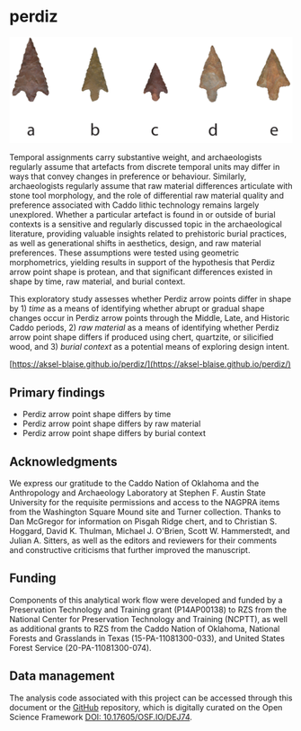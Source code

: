 # perdiz

![](img/perdiz.jpg)

Temporal assignments carry substantive weight, and archaeologists regularly assume that artefacts from discrete temporal units may differ in ways that convey changes in preference or behaviour. Similarly, archaeologists regularly assume that raw material differences articulate with stone tool morphology, and the role of differential raw material quality and preference associated with Caddo lithic technology remains largely unexplored. Whether a particular artefact is found in or outside of burial contexts is a sensitive and regularly discussed topic in the archaeological literature, providing valuable insights related to prehistoric burial practices, as well as generational shifts in aesthetics, design, and raw material preferences. These assumptions were tested using geometric morphometrics, yielding results in support of the hypothesis that Perdiz arrow point shape is protean, and that significant differences existed in shape by time, raw material, and burial context.

This exploratory study assesses whether Perdiz arrow points differ in shape by 1) _time_ as a means of identifying whether abrupt or gradual shape changes occur in Perdiz arrow points through the Middle, Late, and Historic Caddo periods, 2) _raw material_ as a means of identifying whether Perdiz arrow point shape differs if produced using chert, quartzite, or silicified wood, and 3) _burial context_ as a potential means of exploring design intent.

[https://aksel-blaise.github.io/perdiz/](https://aksel-blaise.github.io/perdiz/)

## Primary findings

* Perdiz arrow point shape differs by time
* Perdiz arrow point shape differs by raw material
* Perdiz arrow point shape differs by burial context

## Acknowledgments

We express our gratitude to the Caddo Nation of Oklahoma and the Anthropology and Archaeology Laboratory at Stephen F. Austin State University for the requisite permissions and access to the NAGPRA items from the Washington Square Mound site and Turner collection. Thanks to Dan McGregor for information on Pisgah Ridge chert, and to Christian S. Hoggard, David K. Thulman, Michael J. O'Brien, Scott W. Hammerstedt, and Julian A. Sitters, as well as the editors and reviewers for their comments and constructive criticisms that further improved the manuscript.

## Funding

Components of this analytical work flow were developed and funded by a Preservation Technology and Training grant (P14AP00138) to RZS from the National Center for Preservation Technology and Training (NCPTT), as well as additional grants to RZS from the Caddo Nation of Oklahoma, National Forests and Grasslands in Texas (15-PA-11081300-033), and United States Forest Service (20-PA-11081300-074).

## Data management

The analysis code associated with this project can be accessed through this document or the [GitHub](https://github.com/aksel-blaise/perdiz) repository, which is digitally curated on the Open Science Framework [DOI: 10.17605/OSF.IO/DEJ74](https://osf.io/dej74/).
